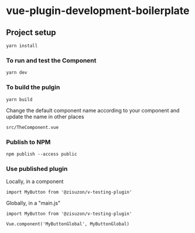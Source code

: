 # vue-plugin-development-boilerplate

## Project setup
```
yarn install
```

### To run and test the Component
```
yarn dev
```

### To build the pulgin
```
yarn build
```

Change the default component name according to your component and update the name in other places

```
src/TheComponent.vue
```

### Publish to NPM

```
npm publish --access public
```

### Use published plugin 

Locally, in a component
```
import MyButton from '@zisuzon/v-testing-plugin'
```

Globally, in a "main.js"
```
import MyButton from '@zisuzon/v-testing-plugin'

Vue.component('MyButtonGlobal', MyButtonGlobal)
```
